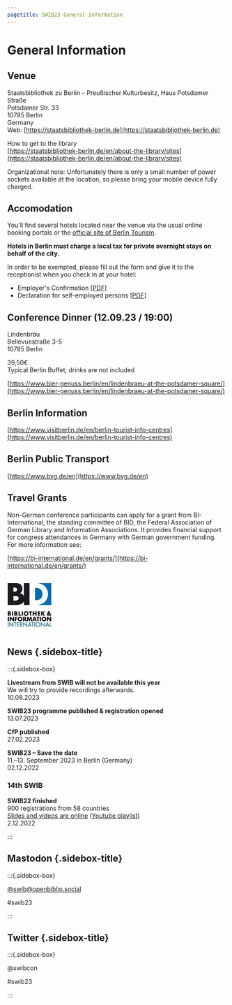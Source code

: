 ```yaml
---
pagetitle: SWIB23 General Information
---
```


<div id="main">

# General Information

## Venue

Staatsbibliothek zu Berlin – Preußischer Kulturbesitz, Haus Potsdamer Straße\
Potsdamer Str. 33\
10785 Berlin\
Germany\
Web: [https://staatsbibliothek-berlin.de](https://staatsbibliothek-berlin.de)

How to get to the library\
[https://staatsbibliothek-berlin.de/en/about-the-library/sites](https://staatsbibliothek-berlin.de/en/about-the-library/sites)

Organizational note: Unfortunately there is only a small number of power sockets available at the location, so please bring your mobile device fully charged.

<div id="accomodation">

## Accomodation

You'll find several hotels located near the venue via the usual online booking portals or the [official site of Berlin Tourism](https://www.visitberlin.de/en/hotels-berlin).

**Hotels in Berlin must charge a local tax for private overnight stays on behalf of the city.**

In order to be exempted, please fill out the form and give it to the receptionist when you check in at your hotel:

* Employer's Confirmation \[[PDF](https://www.berlin.de/sen/finanzen/steuern/downloads/city-tax_employer-s_attestation_.pdf?ts=1649931232)\]
* Declaration for self-employed persons \[[PDF](https://www.berlin.de/sen/finanzen/steuern/downloads/city-tax_self-attestation_.pdf?ts=1649931232)\]


</div>

<div id="conference-dinner">

## Conference Dinner (12.09.23 / 19:00)

Lindenbräu\
Bellevuestraße 3-5<br> 
10785 Berlin

39,50€\
Typical Berlin Buffet, drinks are not included

[https://www.bier-genuss.berlin/en/lindenbraeu-at-the-potsdamer-square/](https://www.bier-genuss.berlin/en/lindenbraeu-at-the-potsdamer-square/)

</div>

<div id="berlin-information">

## Berlin Information

[https://www.visitberlin.de/en/berlin-tourist-info-centres](https://www.visitberlin.de/en/berlin-tourist-info-centres)

</div>

<div id="berlin-public-transport">

## Berlin Public Transport

[https://www.bvg.de/en](https://www.bvg.de/en)

</div>

<div id="travel-grants">

## Travel Grants

Non-German conference participants can apply for a grant from BI-International, the standing committee of BID, the Federal Association of German Library and Information Associations. It provides financial support for congress attendances in Germany with German government funding. For more information see: 

[https://bi-international.de/en/grants/](https://bi-international.de/en/grants/)

<img src="images/bid-logo.jpg" alt="Logo von BI International" />

</div>

</div>

<div id="sidebar">

## News {.sidebox-title}

:::{.sidebox-box}

**Livestream from SWIB will not be available this year**\
We will try to provide recordings afterwards.\
10.08.2023

**SWIB23 programme published & registration opened**\
13.07.2023

**CfP published**\
27.02.2023

**SWIB23 – Save the date**\
11.–13. September 2023 in Berlin (Germany)\
02.12.2022

### 14th SWIB

**SWIB22 finished**\
900 registrations from 58 countries\
[Slides and videos are online](../swib22/programme.html) ([Youtube playlist](https://www.youtube.com/playlist?list=PL7fMsenbLiQ2xcclhSnk1nv752E4N_Nqx))\
2.12.2022


:::


## Mastodon {.sidebox-title}

:::{.sidebox-box}

[\@swib@openbiblio.social](https://openbiblio.social/@swib)

#swib23

:::

## Twitter {.sidebox-title}

:::{.sidebox-box}

@swibcon

#swib23

:::

</div>



